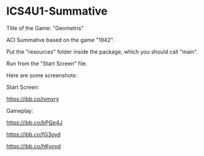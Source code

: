 # ICS4U1-Summative
Title of the Game: "Geometris"

ACI Summative based on the game "1942".

Put the "resources" folder inside the package, which you should call "main".

Run from the "Start Screen" file.

Here are some screenshots:

Start Screen:

https://ibb.co/ivmxry

Gameplay:

https://ibb.co/bPQe4J

https://ibb.co/fG3oyd

https://ibb.co/hKyoyd
